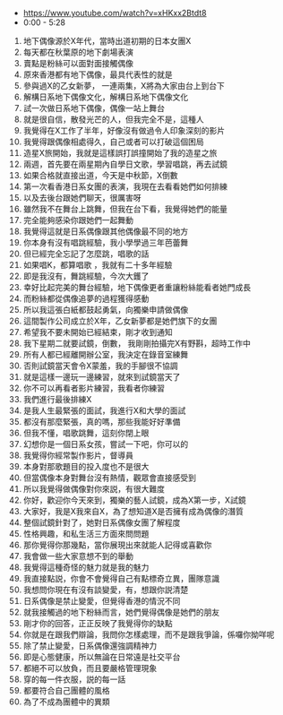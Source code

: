 - https://www.youtube.com/watch?v=xHKxx2Btdt8
- 0:00 - 5:28

1. 地下偶像源於X年代，當時出道初期的日本女團X
1. 每天都在秋葉原的地下劇場表演
1. 賣點是粉絲可以面對面接觸偶像
1. 原來香港都有地下偶像，最具代表性的就是
1. 參與過X的乙女新夢， 一連兩集，X將為大家由台上到台下
1. 解構日系地下偶像文化，解構日系地下偶像文化
1. 試一次做日系地下偶像，偶像一站上舞台
1. 就是很自信，散發光芒的人，但我完全不是，這種人
1. 我覺得在X工作了半年，好像沒有做過令人印象深刻的影片
1. 我覺得跟偶像相處得久，自己或者可以打破這個困局
1. 造星X旅開始，我就是這樣誤打誤撞開始了我的造星之旅
1. 兩週，首先要在兩星期內自學日文歌，學習唱跳，再去試鏡
1. 如果合格就直接出道，今天是中秋節，X倒數
1. 第一次看香港日系女團的表演，我現在去看看她們如何排練
1. 以及去後台跟她們聊天，很厲害呀
1. 雖然我不在舞台上跳舞，但我在台下看，我覺得她們的能量
1. 完全能夠感染你跟她們一起舞動
1. 我覺得這就是日系偶像跟其他偶像最不同的地方
1. 你本身有沒有唱跳經驗，我小學學過三年芭蕾舞
1. 但已經完全忘記了怎麼跳，唱歌的話
1. 如果唱K，都算唱歌 ，我就有二十多年經驗
1. 即是我沒有，舞跳經驗，今次大鑊了
1. 幸好比起完美的舞台經驗，地下偶像更者重讓粉絲能看者她門成長
1. 而粉絲都從偶像追夢的過程獲得感動
1. 所以我這張白紙都鼓起勇氣，向獨樂申請做偶像
1. 這間製作公司成立於X年，乙女新夢都是她們旗下的女團
1. 希望我不要未開始已經結束，剛才收到通知
1. 我下星期二就要試鏡，倒數， 我剛剛拍攝完X有野斟，超時工作中
1. 所有人都已經離開辦公室，我決定在錄音室練舞
1. 否則試鏡當天會令X蒙羞，我的手腳很不協調
1. 就是這樣一邊玩一邊練習，就來到試鏡當天了
1. 你不可以再看者影片練習，我看者你練習
1. 我們進行最後排練X
1. 是我人生最緊張的面試，我進行X和大學的面試
1. 都沒有那麼緊張，真的嗎，那些我能好好準備
1. 但我不懂，唱歌跳舞，這刻你閉上眼
1. 幻想你是一個日系女孩，嘗試一下吧，你可以的
1. 我覺得你經常製作影片，督導員
1. 本身對那歌題目的投入度也不是很大
1. 但當偶像本身對舞台沒有熱情，觀眾會直接感受到
1. 所以我覺得做偶像對你來説，有很大難度
1. 你好，歡迎你今天來到，獨樂的藝人試鏡，成為X第一步，X試鏡
1. 大家好，我是X我來自X，為了想知道X是否擁有成為偶像的潛質
1. 整個試鏡針對了，她對日系偶像女團了解程度
1. 性格興趣，和私生活三方面來問問題
1. 那你覺得你那幾點，當你展現出來就能人記得或喜歡你
1. 我會做一些大家意想不到的舉動
1. 我覺得這種奇怪的魅力就是我的魅力
1. 我直接點説，你會不會覺得自己有點標奇立異，團隊意識
1. 我想問你現在有沒有談變愛，有，想跟你説清楚
1. 日系偶像是禁止變愛，但覺得香港的情況不同
1. 就我接觸過的地下粉絲而言，她們覺得偶像是她們的朋友
1. 剛才你的回答，正正反映了我覺得你的缺點
1. 你就是在跟我們辯論，我問你怎樣處理，而不是跟我爭論，係囉你拗咩呢
1. 除了禁止變愛，日系偶像還強調精神力
1. 即是心態健康，所以無論在日常遠是社交平台
1. 都絕不可以放負，而且要嚴格管理現象
1. 穿的每一件衣服，説的每一話
1. 都要符合自己團體的風格
1. 為了不成為團體中的異類
